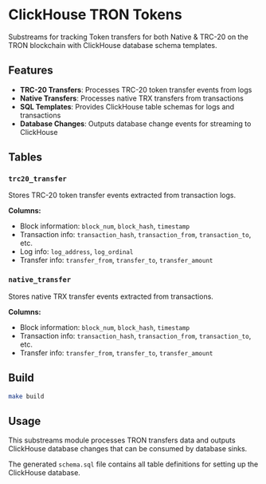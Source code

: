 # ClickHouse TRON Tokens

Substreams for tracking Token transfers for both Native & TRC-20 on the TRON blockchain with ClickHouse database schema templates.

## Features

- **TRC-20 Transfers**: Processes TRC-20 token transfer events from logs
- **Native Transfers**: Processes native TRX transfers from transactions
- **SQL Templates**: Provides ClickHouse table schemas for logs and transactions
- **Database Changes**: Outputs database change events for streaming to ClickHouse

## Tables

### `trc20_transfer`
Stores TRC-20 token transfer events extracted from transaction logs.

**Columns:**
- Block information: `block_num`, `block_hash`, `timestamp`
- Transaction info: `transaction_hash`, `transaction_from`, `transaction_to`, etc.
- Log info: `log_address`, `log_ordinal`
- Transfer info: `transfer_from`, `transfer_to`, `transfer_amount`

### `native_transfer`
Stores native TRX transfer events extracted from transactions.

**Columns:**
- Block information: `block_num`, `block_hash`, `timestamp`
- Transaction info: `transaction_hash`, `transaction_from`, `transaction_to`, etc.
- Transfer info: `transfer_from`, `transfer_to`, `transfer_amount`

## Build

```bash
make build
```

## Usage

This substreams module processes TRON transfers data and outputs ClickHouse database changes that can be consumed by database sinks.

The generated `schema.sql` file contains all table definitions for setting up the ClickHouse database.